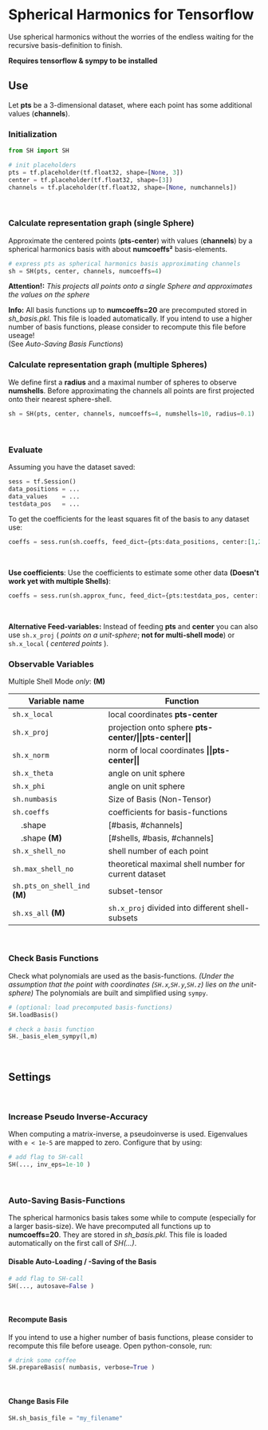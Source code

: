 # Spherical Harmonics for Tensorflow

Use spherical harmonics without the worries of the endless waiting for the recursive basis-definition to finish.

**Requires tensorflow & sympy to be installed**
&nbsp;
&nbsp;

## Use
Let **pts** be a 3-dimensional dataset, where each point has some additional values (**channels**).
&nbsp;

### Initialization
```python
from SH import SH

# init placeholders
pts = tf.placeholder(tf.float32, shape=[None, 3])
center = tf.placeholder(tf.float32, shape=[3])
channels = tf.placeholder(tf.float32, shape=[None, numchannels])
```
&nbsp;

### Calculate representation graph (single Sphere)
Approximate the centered points (**pts-center**) with values (**channels**) by a spherical harmonics basis with about **numcoeffs²** basis-elements.

```python  
# express pts as spherical harmonics basis approximating channels
sh = SH(pts, center, channels, numcoeffs=4)
```
**Attention!:** *This projects all points onto a single Sphere and approximates the values on the sphere*

**Info:** All basis functions up to **numcoeffs=20** are precomputed stored in *sh_basis.pkl*. This file is loaded automatically. If you intend to use a higher number of basis functions, please consider to recompute this file before useage!    
(See *Auto-Saving Basis Functions*)
&nbsp;

### Calculate representation graph (multiple Spheres)
We define first a **radius** and a maximal number of spheres to observe **numshells**. Before approximating the channels all points are first projected onto their nearest sphere-shell.

```python  
sh = SH(pts, center, channels, numcoeffs=4, numshells=10, radius=0.1)
```
&nbsp;


### Evaluate

Assuming you have the dataset saved:
```python
sess = tf.Session()
data_positions = ...
data_values    = ...
testdata_pos   = ...
```


To get the coefficients for the least squares fit of the basis to any dataset use:
```python
coeffs = sess.run(sh.coeffs, feed_dict={pts:data_positions, center:[1,2,3], channels:data_values})
```
&nbsp;

**Use coefficients**:
Use the coefficients to estimate some other data
**(Doesn't work yet with multiple Shells)**:

```python
coeffs = sess.run(sh.approx_func, feed_dict={pts:testdata_pos, center:[1,2,3], sh.coeffs_input:coeffs})
```
&nbsp;

**Alternative Feed-variables:**
Instead of feeding **pts** and **center** you can also use ```sh.x_proj``` ( *points on a unit-sphere*; **not for multi-shell mode**) or ```sh.x_local``` ( *centered points* ).
&nbsp;
&nbsp;

### Observable Variables
Multiple Shell Mode *only*: **(M)**  

| Variable name | Function |
| ---- | ---- |
| ```sh.x_local``` | local coordinates **pts-center** |
| ```sh.x_proj``` | projection onto sphere **pts-center/\|\|pts-center\|\|** |
| ```sh.x_norm``` | norm of local coordinates **\|\|pts-center\|\|** |
| ```sh.x_theta``` | angle on unit sphere |
| ```sh.x_phi``` | angle on unit sphere |
| ```sh.numbasis``` | Size of Basis (Non-Tensor) |
| ```sh.coeffs``` | coefficients for basis-functions |
| &nbsp;&nbsp;&nbsp; .shape | [#basis, #channels] |
| &nbsp;&nbsp;&nbsp; .shape **(M)** | [#shells, #basis, #channels] |
| ```sh.x_shell_no``` | shell number of each point |
| ```sh.max_shell_no``` | theoretical maximal shell number for current dataset |
| ```sh.pts_on_shell_ind``` **(M)** | subset-tensor |
| ```sh.xs_all``` **(M)** | ```sh.x_proj``` divided into different shell-subsets |
&nbsp;
&nbsp;


### Check Basis Functions
Check what polynomials are used as the basis-functions.
*(Under the assumption that the point with coordinates (```SH.x```,```SH.y```,```SH.z```) lies on the unit-sphere)*
The polynomials are built and simplified using ```sympy```.
```python
# (optional: load precomputed basis-functions)
SH.loadBasis()

# check a basis function
SH._basis_elem_sympy(l,m)
```
&nbsp;
&nbsp;


## Settings
&nbsp;
### Increase Pseudo Inverse-Accuracy
When computing a matrix-inverse, a pseudoinverse is used. Eigenvalues with ```e < 1e-5``` are mapped to zero. Configure that by using:
```python
# add flag to SH-call
SH(..., inv_eps=1e-10 )
```
&nbsp;


### Auto-Saving Basis-Functions
The spherical harmonics basis takes some while to compute (especially for a larger basis-size). We have precomputed all functions up to **numcoeffs=20**. They are stored in *sh_basis.pkl*. This file is loaded automatically on the first call of *SH(...)*.
&nbsp;

#### Disable Auto-Loading / -Saving of the Basis
```python
# add flag to SH-call
SH(..., autosave=False )
```
&nbsp;

#### Recompute Basis
If you intend to use a higher number of basis functions, please consider to recompute this file before useage.
Open python-console, run:
```python
# drink some coffee
SH.prepareBasis( numbasis, verbose=True )
```
&nbsp;

#### Change Basis File
```python
SH.sh_basis_file = "my_filename"
```

